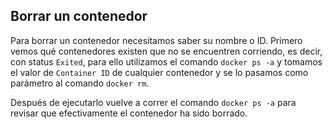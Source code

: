 ## Borrar un contenedor

Para borrar un contenedor necesitamos saber su nombre o ID. Primero vemos qué contenedores existen que no se encuentren corriendo, es decir, con status `Exited`, para ello utilizamos el comando `docker ps -a` y tomamos el valor de `Container ID` de cualquier contenedor y se lo pasamos como parámetro al comando `docker rm`.

Después de ejecutarlo vuelve a correr el comando `docker ps -a` para revisar que efectivamente el contenedor ha sido borrado.

